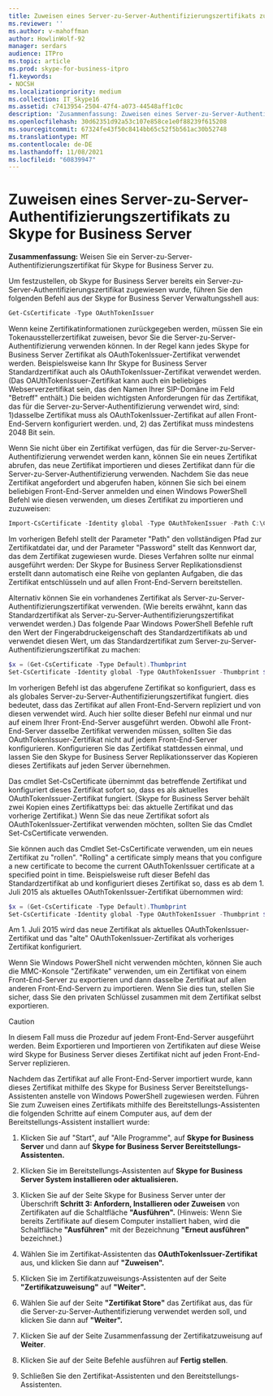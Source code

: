 ```yaml
---
title: Zuweisen eines Server-zu-Server-Authentifizierungszertifikats zu Skype for Business Server
ms.reviewer: ''
ms.author: v-mahoffman
author: HowlinWolf-92
manager: serdars
audience: ITPro
ms.topic: article
ms.prod: skype-for-business-itpro
f1.keywords:
- NOCSH
ms.localizationpriority: medium
ms.collection: IT_Skype16
ms.assetid: c7413954-2504-47f4-a073-44548aff1c0c
description: 'Zusammenfassung: Zuweisen eines Server-zu-Server-Authentifizierungszertifikats für Skype for Business Server.'
ms.openlocfilehash: 30d62351d92a53c107e858ce1e0f88239f615208
ms.sourcegitcommit: 67324fe43f50c8414bb65c52f5b561ac30b52748
ms.translationtype: MT
ms.contentlocale: de-DE
ms.lasthandoff: 11/08/2021
ms.locfileid: "60839947"
---
```

# <a name="assign-a-server-to-server-authentication-certificate-to-skype-for-business-server"></a>Zuweisen eines Server-zu-Server-Authentifizierungszertifikats zu Skype for Business Server
**Zusammenfassung:** Weisen Sie ein Server-zu-Server-Authentifizierungszertifikat für Skype for Business Server zu.
  
Um festzustellen, ob Skype for Business Server bereits ein Server-zu-Server-Authentifizierungszertifikat zugewiesen wurde, führen Sie den folgenden Befehl aus der Skype for Business Server Verwaltungsshell aus:
  
```PowerShell
Get-CsCertificate -Type OAuthTokenIssuer
```

Wenn keine Zertifikatinformationen zurückgegeben werden, müssen Sie ein Tokenausstellerzertifikat zuweisen, bevor Sie die Server-zu-Server-Authentifizierung verwenden können. In der Regel kann jedes Skype for Business Server Zertifikat als OAuthTokenIssuer-Zertifikat verwendet werden. Beispielsweise kann Ihr Skype for Business Server Standardzertifikat auch als OAuthTokenIssuer-Zertifikat verwendet werden. (Das OAUthTokenIssuer-Zertifikat kann auch ein beliebiges Webserverzertifikat sein, das den Namen Ihrer SIP-Domäne im Feld "Betreff" enthält.) Die beiden wichtigsten Anforderungen für das Zertifikat, das für die Server-zu-Server-Authentifizierung verwendet wird, sind: 1)dasselbe Zertifikat muss als OAuthTokenIssuer-Zertifikat auf allen Front-End-Servern konfiguriert werden. und, 2) das Zertifikat muss mindestens 2048 Bit sein.
  
Wenn Sie nicht über ein Zertifikat verfügen, das für die Server-zu-Server-Authentifizierung verwendet werden kann, können Sie ein neues Zertifikat abrufen, das neue Zertifikat importieren und dieses Zertifikat dann für die Server-zu-Server-Authentifizierung verwenden. Nachdem Sie das neue Zertifikat angefordert und abgerufen haben, können Sie sich bei einem beliebigen Front-End-Server anmelden und einen Windows PowerShell Befehl wie diesen verwenden, um dieses Zertifikat zu importieren und zuzuweisen:
  
```PowerShell
Import-CsCertificate -Identity global -Type OAuthTokenIssuer -Path C:\Certificates\ServerToServerAuth.pfx  -Password "P@ssw0rd"
```

Im vorherigen Befehl stellt der Parameter "Path" den vollständigen Pfad zur Zertifikatdatei dar, und der Parameter "Password" stellt das Kennwort dar, das dem Zertifikat zugewiesen wurde. Dieses Verfahren sollte nur einmal ausgeführt werden: Der Skype for Business Server Replikationsdienst erstellt dann automatisch eine Reihe von geplanten Aufgaben, die das Zertifikat entschlüsseln und auf allen Front-End-Servern bereitstellen.
  
Alternativ können Sie ein vorhandenes Zertifikat als Server-zu-Server-Authentifizierungszertifikat verwenden. (Wie bereits erwähnt, kann das Standardzertifikat als Server-zu-Server-Authentifizierungszertifikat verwendet werden.) Das folgende Paar Windows PowerShell Befehle ruft den Wert der Fingerabdruckeigenschaft des Standardzertifikats ab und verwendet diesen Wert, um das Standardzertifikat zum Server-zu-Server-Authentifizierungszertifikat zu machen:
  
```PowerShell
$x = (Get-CsCertificate -Type Default).Thumbprint
Set-CsCertificate -Identity global -Type OAuthTokenIssuer -Thumbprint $x
```

Im vorherigen Befehl ist das abgerufene Zertifikat so konfiguriert, dass es als globales Server-zu-Server-Authentifizierungszertifikat fungiert. dies bedeutet, dass das Zertifikat auf allen Front-End-Servern repliziert und von diesen verwendet wird. Auch hier sollte dieser Befehl nur einmal und nur auf einem Ihrer Front-End-Server ausgeführt werden. Obwohl alle Front-End-Server dasselbe Zertifikat verwenden müssen, sollten Sie das OAuthTokenIssuer-Zertifikat nicht auf jedem Front-End-Server konfigurieren. Konfigurieren Sie das Zertifikat stattdessen einmal, und lassen Sie den Skype for Business Server Replikationsserver das Kopieren dieses Zertifikats auf jeden Server übernehmen.
  
Das cmdlet Set-CsCertificate übernimmt das betreffende Zertifikat und konfiguriert dieses Zertifikat sofort so, dass es als aktuelles OAuthTokenIssuer-Zertifikat fungiert. (Skype for Business Server behält zwei Kopien eines Zertifikattyps bei: das aktuelle Zertifikat und das vorherige Zertifikat.) Wenn Sie das neue Zertifikat sofort als OAuthTokenIssuer-Zertifikat verwenden möchten, sollten Sie das Cmdlet Set-CsCertificate verwenden.
  
Sie können auch das Cmdlet Set-CsCertificate verwenden, um ein neues Zertifikat zu "rollen". "Rolling" a certificate simply means that you configure a new certificate to become the current OAuthTokenIssuer certificate at a specified point in time. Beispielsweise ruft dieser Befehl das Standardzertifikat ab und konfiguriert dieses Zertifikat so, dass es ab dem 1. Juli 2015 als aktuelles OAuthTokenIssuer-Zertifikat übernommen wird:
  
```PowerShell
$x = (Get-CsCertificate -Type Default).Thumbprint
Set-CsCertificate -Identity global -Type OAuthTokenIssuer -Thumbprint $x -EffectiveDate "7/1/2015" -Roll
```

Am 1. Juli 2015 wird das neue Zertifikat als aktuelles OAuthTokenIssuer-Zertifikat und das "alte" OAuthTokenIssuer-Zertifikat als vorheriges Zertifikat konfiguriert.
  
Wenn Sie Windows PowerShell nicht verwenden möchten, können Sie auch die MMC-Konsole "Zertifikate" verwenden, um ein Zertifikat von einem Front-End-Server zu exportieren und dann dasselbe Zertifikat auf allen anderen Front-End-Servern zu importieren. Wenn Sie dies tun, stellen Sie sicher, dass Sie den privaten Schlüssel zusammen mit dem Zertifikat selbst exportieren.
  
> [!CAUTION]
> In diesem Fall muss die Prozedur auf jedem Front-End-Server ausgeführt werden. Beim Exportieren und Importieren von Zertifikaten auf diese Weise wird Skype for Business Server dieses Zertifikat nicht auf jeden Front-End-Server replizieren. 
  
Nachdem das Zertifikat auf alle Front-End-Server importiert wurde, kann dieses Zertifikat mithilfe des Skype for Business Server Bereitstellungs-Assistenten anstelle von Windows PowerShell zugewiesen werden. Führen Sie zum Zuweisen eines Zertifikats mithilfe des Bereitstellungs-Assistenten die folgenden Schritte auf einem Computer aus, auf dem der Bereitstellungs-Assistent installiert wurde:
  
1. Klicken Sie auf "Start", auf "Alle Programme", auf **Skype for Business Server** und dann auf **Skype for Business Server Bereitstellungs-Assistenten.**
    
2. Klicken Sie im Bereitstellungs-Assistenten auf **Skype for Business Server System installieren oder aktualisieren.**
    
3. Klicken Sie auf der Seite Skype for Business Server unter der Überschrift **Schritt 3: Anfordern, Installieren oder Zuweisen** von Zertifikaten auf die Schaltfläche **"Ausführen".** (Hinweis: Wenn Sie bereits Zertifikate auf diesem Computer installiert haben, wird die Schaltfläche **"Ausführen"** mit der Bezeichnung **"Erneut ausführen"** bezeichnet.)
    
4. Wählen Sie im Zertifikat-Assistenten das **OAuthTokenIssuer-Zertifikat** aus, und klicken Sie dann auf **"Zuweisen".**
    
5. Klicken Sie im Zertifikatzuweisungs-Assistenten auf der Seite **"Zertifikatzuweisung"** auf **"Weiter".**
    
6. Wählen Sie auf der Seite **"Zertifikat Store"** das Zertifikat aus, das für die Server-zu-Server-Authentifizierung verwendet werden soll, und klicken Sie dann auf **"Weiter".**
    
7. Klicken Sie auf der Seite Zusammenfassung der Zertifikatzuweisung auf **Weiter**.
    
8. Klicken Sie auf der Seite Befehle ausführen auf **Fertig stellen**.
    
9. Schließen Sie den Zertifikat-Assistenten und den Bereitstellungs-Assistenten.
    

